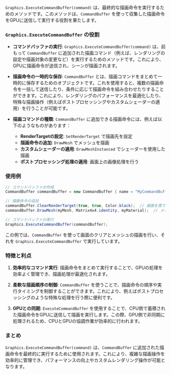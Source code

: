 `Graphics.ExecuteCommandBuffer(command)` は、最終的な描画命令を実行するためのメソッドです。このメソッドは、`CommandBuffer` を使って収集した描画命令をGPUに送信して実行する役割を果たします。

### `Graphics.ExecuteCommandBuffer` の役割

- **コマンドバッファの実行**:
  `Graphics.ExecuteCommandBuffer(command)` は、前もって `CommandBuffer` に追加された描画コマンド（例えば、レンダリングの設定や描画対象の変更など）を実行するためのメソッドです。これにより、GPUに描画命令が送信され、シーンが描画されます。

- **描画命令の一時的な保存**:
  `CommandBuffer` とは、描画コマンドをまとめて一時的に保存するためのオブジェクトです。これを使用すると、複数の描画命令を一括して送信したり、条件に応じて描画命令を組み合わせたりすることができます。これにより、レンダリングのパフォーマンスを最適化したり、特殊な描画操作（例えばポストプロセッシングやカスタムシェーダーの適用）を行うことが可能です。

- **描画コマンドの種類**:
  `CommandBuffer` に追加できる描画命令には、例えば以下のようなものがあります：
  - **RenderTargetの設定**: `SetRenderTarget` で描画先を設定
  - **描画命令の追加**: `DrawMesh` でメッシュを描画
  - **カスタムシェーダーの適用**: `DrawMeshInstanced` でシェーダーを使用した描画
  - **ポストプロセッシング処理の適用**: 画面上の画像処理を行う

### 使用例

```csharp
// コマンドバッファの作成
CommandBuffer commandBuffer = new CommandBuffer { name = "MyCommandBuffer" };

// 描画命令の追加
commandBuffer.ClearRenderTarget(true, true, Color.black);  // 画面を黒でクリア
commandBuffer.DrawMesh(myMesh, Matrix4x4.identity, myMaterial);  // メッシュを描画

// コマンドバッファの実行
Graphics.ExecuteCommandBuffer(commandBuffer);
```

この例では、`CommandBuffer` を使って画面のクリアとメッシュの描画を行い、それを `Graphics.ExecuteCommandBuffer` で実行しています。

### 特徴と利点

1. **効率的なコマンド実行**:
   描画命令をまとめて実行することで、GPUの処理を効率よく管理でき、描画処理が最適化されます。

2. **柔軟な描画順序の制御**:
   `CommandBuffer` を使うことで、描画命令の順序や実行タイミングを制御することができます。これにより、例えばポストプロセッシングのような特殊な処理を行う際に便利です。

3. **GPUとの同期**:
   `ExecuteCommandBuffer` を使用することで、CPU側で蓄積された描画命令をGPUに送信して描画を実行します。この際、GPU側で非同期に処理されるため、CPUとGPUの協調作業が効率的に行われます。

### まとめ

`Graphics.ExecuteCommandBuffer(command)` は、`CommandBuffer` に追加された描画命令を最終的に実行するために使用されます。これにより、複雑な描画操作を効率的に管理でき、パフォーマンスの向上やカスタムレンダリング操作が可能となります。